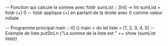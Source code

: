 -- Fonction qui calcule la somme avec foldr
sumList :: [Int] -> Int
sumList = foldr (+) 0   -- foldr applique (+) en partant de la droite avec 0 comme valeur initiale

-- Programme principal
main :: IO ()
main = do
    let liste = [1, 2, 3, 4, 5]  -- Exemple de liste
    putStrLn ("La somme de la liste est " ++ show (sumList liste))
